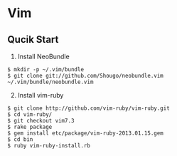 # Vim

## Qucik Start

1. Install NeoBundle

```
$ mkdir -p ~/.vim/bundle
$ git clone git://github.com/Shougo/neobundle.vim ~/.vim/bundle/neobundle.vim
```

2. Install vim-ruby

```
$ git clone http://github.com/vim-ruby/vim-ruby.git
$ cd vim-ruby/
$ git checkout vim7.3
$ rake package
$ gem install etc/package/vim-ruby-2013.01.15.gem
$ cd bin
$ ruby vim-ruby-install.rb
```
